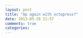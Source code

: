 ```yaml
---
layout: post
title: "Up again with octopress?"
date: 2013-05-28 21:57
comments: true
categories: 
---
```

